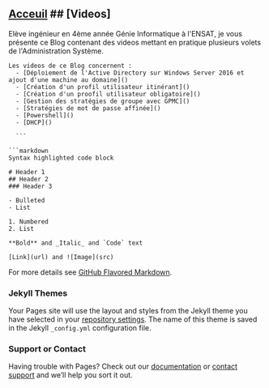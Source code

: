 ## [Acceuil](https://yousrahzt.github.io)  ## [Videos]


  Elève ingénieur en 4ème année Génie Informatique à l'ENSAT, je vous présente ce Blog contenant des videos mettant en pratique plusieurs volets de l'Administration Système.
  
  ```
  Les videos de ce Blog concernent :
    - [Déploiement de l'Active Directory sur Windows Server 2016 et ajout d'une machine au domaine]()
    - [Création d'un profil utilisateur itinérant]()
    - [Création d'un proofil utilisateur obligatoire]()
    - [Gestion des stratégies de groupe avec GPMC]()
    - [Stratégies de mot de passe affinée]()
    - [Powershell]()
    - [DHCP]()
    
    ```
    
```markdown
Syntax highlighted code block

# Header 1
## Header 2
### Header 3

- Bulleted
- List

1. Numbered
2. List

**Bold** and _Italic_ and `Code` text

[Link](url) and ![Image](src)
```

For more details see [GitHub Flavored Markdown](https://guides.github.com/features/mastering-markdown/).

### Jekyll Themes

Your Pages site will use the layout and styles from the Jekyll theme you have selected in your [repository settings](https://github.com/yousrahzt/yousrahzt.github.io/settings). The name of this theme is saved in the Jekyll `_config.yml` configuration file.

### Support or Contact

Having trouble with Pages? Check out our [documentation](https://help.github.com/categories/github-pages-basics/) or [contact support](https://github.com/contact) and we’ll help you sort it out.
